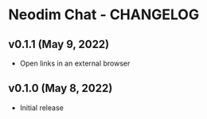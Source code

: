 # Neodim Chat - CHANGELOG


## v0.1.1 (May 9, 2022)

- Open links in an external browser


## v0.1.0 (May 8, 2022)

- Initial release
